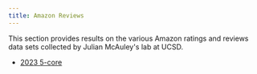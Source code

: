 ```yaml
---
title: Amazon Reviews
---
```


This section provides results on the various Amazon ratings and reviews data
sets collected by Julian McAuley's lab at UCSD.

- [2023 5-core](2023-5core/index.qmd)
